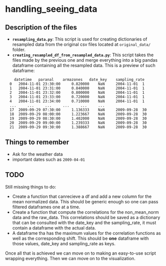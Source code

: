 # handling_seeing_data


## Description of the files

  * __``resampling_data.py``__: This script is used for creating dictionaries of resampled data from the original csv files located at ``original_data/`` folder.
  * __``creating_resampled_df_from_resampled_data.py``__: This script takes the files made by the previous one and merge everything into a big pandas dataframe containing all the resampled data. This is a preview of such dataframe:
  ```
      datetime	 paranal 	armazones 	date_key 	sampling_rate
    0 	2004-11-01 23:30:00 	0.820000 	NaN 	2004-11-01 	1
    1 	2004-11-01 23:31:00 	0.840000 	NaN 	2004-11-01 	1
    2 	2004-11-01 23:32:00 	0.800000 	NaN 	2004-11-01 	1
    3 	2004-11-01 23:33:00 	0.720000 	NaN 	2004-11-01 	1
    4 	2004-11-01 23:34:00 	0.710000 	NaN 	2004-11-01 	1
    ... 	... 	... 	... 	... 	...
    17 	2009-09-29 07:30:00 	1.136333 	NaN 	2009-09-28 	30
    18 	2009-09-29 08:00:00 	1.223667 	NaN 	2009-09-28 	30
    19 	2009-09-29 08:30:00 	1.402000 	NaN 	2009-09-28 	30
    20 	2009-09-29 09:00:00 	1.239333 	NaN 	2009-09-28 	30
    21 	2009-09-29 09:30:00 	1.388667 	NaN 	2009-09-28 	30
  ```
## Things to remember
  * Ask for the weather data
  * important dates such as ``2009-04-01``
## TODO
Still missing things to do:

  * Create a function that canrecieve a df and add a new column for the mean normalized data. This should be generic enough so one can pass filtered dataframes one at a time.
  * Create a function that compute the correlations for the non_mean_norm data and the raw_data. This correlations should be saved as a dictionary that can be consulted with the date_key and the sampling_rate, it must contain a dataframe with the actual data.
  * A dataframe tha has the maximum values for the correlation functions as well as the corresponding shift. This should be __one__ dataframe with those values, date_key and sampling_rate as keys.

Once all that is achieved we can move on to making an easy-to-use script wrapping everything. Then we can move on to the visualization.

